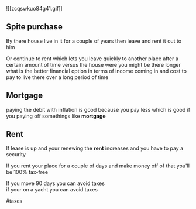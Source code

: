 ![[zcqswkuo84g41.gif]]
## Spite purchase

By there  house live in it for a couple of years then leave and rent it out to him  
  
Or continue to rent which lets you leave quickly to another place after a certain amount of time versus the house were you might be there longer what is the better financial option in terms of income coming in and cost to pay to live there over a long period of time




## Mortgage
paying the debit with inflation is good because you pay less which is good if you paying off somethings like **mortgage**


## Rent
If lease is up and your renewing the **rent** increases and you have to pay a security

If you rent your place for a couple of days and make money off of that you'll be 100% tax-free  
  
If you move 90 days you can avoid taxes  
if your on a yacht you can avoid taxes


#taxes 